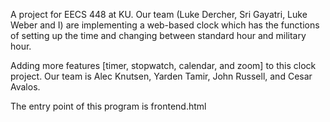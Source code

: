 A project for EECS 448 at KU. Our team (Luke Dercher, Sri Gayatri, Luke Weber and I) are implementing a web-based clock
which has the functions of setting up the time and changing between standard hour and military hour.

Adding more features [timer, stopwatch, calendar, and zoom] to this clock project. Our team is Alec Knutsen, Yarden Tamir, John Russell, and Cesar Avalos.

The entry point of this program is frontend.html
